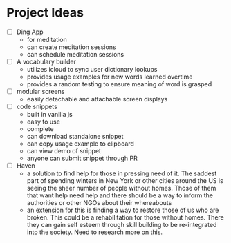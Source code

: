# Project Ideas

- [ ] Ding App
  - for meditation
  - can create meditation sessions
  - can schedule meditation sessions
- [ ] A vocabulary builder
  - utilizes icloud to sync user dictionary lookups
  - provides usage examples for new words learned overtime
  - provides a random testing to ensure meaning of word is grasped
- [ ] modular screens
  - easily detachable and attachable screen displays
- [ ] code snippets
  - built in vanilla js
  - easy to use
  - complete 
  - can download standalone snippet
  - can copy usage example to clipboard
  - can view demo of snippet
  - anyone can submit snippet through PR
- [ ] Haven
  - a solution to find help for those in pressing need of it. The saddest part
    of spending winters in New York or other cities around the US is seeing the
    sheer number of people without homes. Those of them that want help need
    help and there should be a way to inform the authorities or other NGOs about
    their whereabouts 
  - an extension for this is finding a way to restore those of us who are
    broken. This could be a rehabilitation for those without homes. There they
    can gain self esteem through skill building to be re-integrated into the
    society. Need to research more on this.



